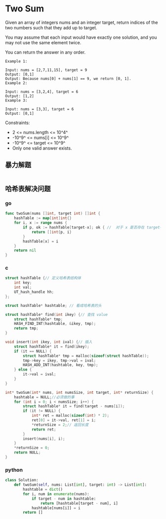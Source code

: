 # Two Sum

Given an array of integers nums and an integer target, return indices of the two numbers such that they add up to target.

You may assume that each input would have exactly one solution, and you may not use the same element twice.

You can return the answer in any order.

```
Example 1:

Input: nums = [2,7,11,15], target = 9
Output: [0,1]
Output: Because nums[0] + nums[1] == 9, we return [0, 1].
Example 2:

Input: nums = [3,2,4], target = 6
Output: [1,2]
Example 3:

Input: nums = [3,3], target = 6
Output: [0,1]
```


Constraints:

- 2 <= nums.length <= 10^4^
- -10^9^ <= nums[i] <= 10^9^
- -10^9^ <= target <= 10^9^
- Only one valid answer exists.

## **暴力解题**

```go
```



## **哈希表解决问题**

### go

```go
func twoSum(nums []int, target int) []int {
	hashTable := map[int]int{}
	for i, x := range nums {
		if p, ok := hashTable[target-x]; ok { //  对于 x 是否存在 target-x ，p 是对应的序号。
			return []int{p, i}
		}
		hashTable[x] = i
	}
	return nil
}
```

### c

```c
struct hashTable {// 定义哈希表结构体
    int key;
    int val;
    UT_hash_handle hh;
};

struct hashTable* hashtable; // 看成哈希表的头

struct hashTable* find(int ikey) {// 查找 value
    struct hashTable* tmp;
    HASH_FIND_INT(hashtable, &ikey, tmp);
    return tmp;
}

void insert(int ikey, int ival) {// 插入
    struct hashTable* it = find(ikey);
    if (it == NULL) {
        struct hashTable* tmp = malloc(sizeof(struct hashTable));
        tmp->key = ikey, tmp->val = ival;
        HASH_ADD_INT(hashtable, key, tmp);
    } else {
        it->val = ival;
    }
}

int* twoSum(int* nums, int numsSize, int target, int* returnSize) {
    hashtable = NULL;//必须做的事
    for (int i = 0; i < numsSize; i++) {
        struct hashTable* it = find(target - nums[i]);
        if (it != NULL) {
            int* ret = malloc(sizeof(int) * 2);
            ret[0] = it->val, ret[1] = i;
            *returnSize = 2;// 返回长度
            return ret;
        }
        insert(nums[i], i);
    }
    *returnSize = 0;
    return NULL;
}
```

### python

```python
class Solution:
    def twoSum(self, nums: List[int], target: int) -> List[int]:
        hashtable = dict()
        for i, num in enumerate(nums):
            if target - num in hashtable:
                return [hashtable[target - num], i]
            hashtable[nums[i]] = i
        return []
```

